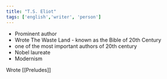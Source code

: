 ```yaml
---
title: "T.S. Eliot"
tags: ['english','writer', 'person']
---
```



- Prominent author 
- Wrote The Waste Land - known as the Bible of 20th Century
- one of the most important authors of 20th century
- Nobel laureate 
- Modernism

Wrote [[Preludes]]